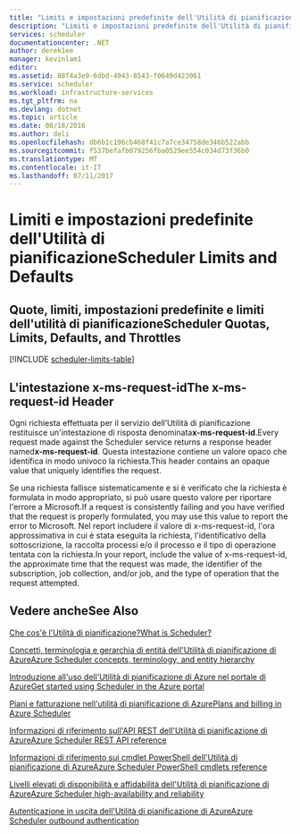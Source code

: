 ```yaml
---
title: "Limiti e impostazioni predefinite dell'Utilità di pianificazione"
description: "Limiti e impostazioni predefinite dell'Utilità di pianificazione"
services: scheduler
documentationcenter: .NET
author: derek1ee
manager: kevinlam1
editor: 
ms.assetid: 88f4a3e9-6dbd-4943-8543-f0649d423061
ms.service: scheduler
ms.workload: infrastructure-services
ms.tgt_pltfrm: na
ms.devlang: dotnet
ms.topic: article
ms.date: 08/18/2016
ms.author: deli
ms.openlocfilehash: db6b1c196cb468f41c7a7ce34758de346b522abb
ms.sourcegitcommit: f537befafb079256fba0529ee554c034d73f36b0
ms.translationtype: MT
ms.contentlocale: it-IT
ms.lasthandoff: 07/11/2017
---
```

# <a name="scheduler-limits-and-defaults"></a><span data-ttu-id="d9658-103">Limiti e impostazioni predefinite dell'Utilità di pianificazione</span><span class="sxs-lookup"><span data-stu-id="d9658-103">Scheduler Limits and Defaults</span></span>
## <a name="scheduler-quotas-limits-defaults-and-throttles"></a><span data-ttu-id="d9658-104">Quote, limiti, impostazioni predefinite e limiti dell'utilità di pianificazione</span><span class="sxs-lookup"><span data-stu-id="d9658-104">Scheduler Quotas, Limits, Defaults, and Throttles</span></span>
[!INCLUDE [scheduler-limits-table](../../includes/scheduler-limits-table.md)]

## <a name="the-x-ms-request-id-header"></a><span data-ttu-id="d9658-105">L'intestazione x-ms-request-id</span><span class="sxs-lookup"><span data-stu-id="d9658-105">The x-ms-request-id Header</span></span>
<span data-ttu-id="d9658-106">Ogni richiesta effettuata per il servizio dell’Utilità di pianificazione restituisce un'intestazione di risposta denominata**x-ms-request-id**.</span><span class="sxs-lookup"><span data-stu-id="d9658-106">Every request made against the Scheduler service returns a response header named**x-ms-request-id**.</span></span> <span data-ttu-id="d9658-107">Questa intestazione contiene un valore opaco che identifica in modo univoco la richiesta.</span><span class="sxs-lookup"><span data-stu-id="d9658-107">This header contains an opaque value that uniquely identifies the request.</span></span>

<span data-ttu-id="d9658-108">Se una richiesta fallisce sistematicamente e si è verificato che la richiesta è formulata in modo appropriato, si può usare questo valore per riportare l'errore a Microsoft.</span><span class="sxs-lookup"><span data-stu-id="d9658-108">If a request is consistently failing and you have verified that the request is properly formulated, you may use this value to report the error to Microsoft.</span></span> <span data-ttu-id="d9658-109">Nel report includere il valore di x-ms-request-id, l'ora approssimativa in cui è stata eseguita la richiesta, l'identificativo della sottoscrizione, la raccolta processi e/o il processo e il tipo di operazione tentata con la richiesta.</span><span class="sxs-lookup"><span data-stu-id="d9658-109">In your report, include the value of x-ms-request-id, the approximate time that the request was made, the identifier of the subscription, job collection, and/or job, and the type of operation that the request attempted.</span></span>

## <a name="see-also"></a><span data-ttu-id="d9658-110">Vedere anche</span><span class="sxs-lookup"><span data-stu-id="d9658-110">See Also</span></span>
 [<span data-ttu-id="d9658-111">Che cos'è l'Utilità di pianificazione?</span><span class="sxs-lookup"><span data-stu-id="d9658-111">What is Scheduler?</span></span>](scheduler-intro.md)

 [<span data-ttu-id="d9658-112">Concetti, terminologia e gerarchia di entità dell'Utilità di pianificazione di Azure</span><span class="sxs-lookup"><span data-stu-id="d9658-112">Azure Scheduler concepts, terminology, and entity hierarchy</span></span>](scheduler-concepts-terms.md)

 [<span data-ttu-id="d9658-113">Introduzione all'uso dell'Utilità di pianificazione di Azure nel portale di Azure</span><span class="sxs-lookup"><span data-stu-id="d9658-113">Get started using Scheduler in the Azure portal</span></span>](scheduler-get-started-portal.md)

 [<span data-ttu-id="d9658-114">Piani e fatturazione nell'utilità di pianificazione di Azure</span><span class="sxs-lookup"><span data-stu-id="d9658-114">Plans and billing in Azure Scheduler</span></span>](scheduler-plans-billing.md)

 [<span data-ttu-id="d9658-115">Informazioni di riferimento sull'API REST dell'Utilità di pianificazione di Azure</span><span class="sxs-lookup"><span data-stu-id="d9658-115">Azure Scheduler REST API reference</span></span>](https://msdn.microsoft.com/library/mt629143)

 [<span data-ttu-id="d9658-116">Informazioni di riferimento sui cmdlet PowerShell dell'Utilità di pianificazione di Azure</span><span class="sxs-lookup"><span data-stu-id="d9658-116">Azure Scheduler PowerShell cmdlets reference</span></span>](scheduler-powershell-reference.md)

 [<span data-ttu-id="d9658-117">Livelli elevati di disponibilità e affidabilità dell'Utilità di pianificazione di Azure</span><span class="sxs-lookup"><span data-stu-id="d9658-117">Azure Scheduler high-availability and reliability</span></span>](scheduler-high-availability-reliability.md)

 [<span data-ttu-id="d9658-118">Autenticazione in uscita dell'Utilità di pianificazione di Azure</span><span class="sxs-lookup"><span data-stu-id="d9658-118">Azure Scheduler outbound authentication</span></span>](scheduler-outbound-authentication.md)

